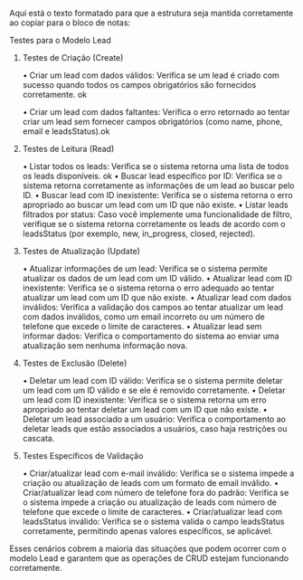 Aqui está o texto formatado para que a estrutura seja mantida corretamente ao copiar para o bloco de notas:

Testes para o Modelo Lead

1. Testes de Criação (Create)

	•	Criar um lead com dados válidos: Verifica se um lead é criado com sucesso quando todos os campos obrigatórios são fornecidos corretamente. ok

	•	Criar um lead com dados faltantes: Verifica o erro retornado ao tentar criar um lead sem fornecer campos obrigatórios (como name, phone, email e leadsStatus).ok


2. Testes de Leitura (Read)

	•	Listar todos os leads: Verifica se o sistema retorna uma lista de todos os leads disponíveis. ok
	•	Buscar lead específico por ID: Verifica se o sistema retorna corretamente as informações de um lead ao buscar pelo ID.
	•	Buscar lead com ID inexistente: Verifica se o sistema retorna o erro apropriado ao buscar um lead com um ID que não existe.
	•	Listar leads filtrados por status: Caso você implemente uma funcionalidade de filtro, verifique se o sistema retorna corretamente os leads de acordo com o leadsStatus (por exemplo, new, in_progress, closed, rejected).

3. Testes de Atualização (Update)

	•	Atualizar informações de um lead: Verifica se o sistema permite atualizar os dados de um lead com um ID válido.
	•	Atualizar lead com ID inexistente: Verifica se o sistema retorna o erro adequado ao tentar atualizar um lead com um ID que não existe.
	•	Atualizar lead com dados inválidos: Verifica a validação dos campos ao tentar atualizar um lead com dados inválidos, como um email incorreto ou um número de telefone que excede o limite de caracteres.
	•	Atualizar lead sem informar dados: Verifica o comportamento do sistema ao enviar uma atualização sem nenhuma informação nova.

4. Testes de Exclusão (Delete)

	•	Deletar um lead com ID válido: Verifica se o sistema permite deletar um lead com um ID válido e se ele é removido corretamente.
	•	Deletar um lead com ID inexistente: Verifica se o sistema retorna um erro apropriado ao tentar deletar um lead com um ID que não existe.
	•	Deletar um lead associado a um usuário: Verifica o comportamento ao deletar leads que estão associados a usuários, caso haja restrições ou cascata.

5. Testes Específicos de Validação

	•	Criar/atualizar lead com e-mail inválido: Verifica se o sistema impede a criação ou atualização de leads com um formato de email inválido.
	•	Criar/atualizar lead com número de telefone fora do padrão: Verifica se o sistema impede a criação ou atualização de leads com número de telefone que excede o limite de caracteres.
	•	Criar/atualizar lead com leadsStatus inválido: Verifica se o sistema valida o campo leadsStatus corretamente, permitindo apenas valores específicos, se aplicável.

Esses cenários cobrem a maioria das situações que podem ocorrer com o modelo Lead e garantem que as operações de CRUD estejam funcionando corretamente.